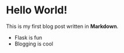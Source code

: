 # Hello World!

This is my first blog post written in **Markdown**.

- Flask is fun
- Blogging is cool
